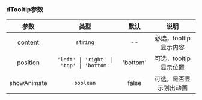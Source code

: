 ### dTooltip参数

| 参数        |  类型        |   默认      |说明   |
| :--------:  | :----------: | :---------: |:-----------:|
| content     |  `string` | -- |必选，tooltip显示内容 |
| position    | `'left' \| 'right' \| 'top' \| 'bottom'` | 'bottom' | 可选，tooltip显示位置|
| showAnimate | `boolean` | false |可选，是否显示划出动画|

